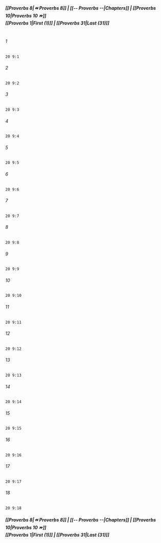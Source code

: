 
##### **[[Proverbs 8|⏪ Proverbs 8]] | [[-- Proverbs --|Chapters]] | [[Proverbs 10|Proverbs 10 ⏩]]**<br>**[[Proverbs 1|First (1)]] | [[Proverbs 31|Last (31)]]**<br><br>

###### 1
``` verse
20 9:1
```
###### 2
``` verse
20 9:2
```
###### 3
``` verse
20 9:3
```
###### 4
``` verse
20 9:4
```
###### 5
``` verse
20 9:5
```
###### 6
``` verse
20 9:6
```
###### 7
``` verse
20 9:7
```
###### 8
``` verse
20 9:8
```
###### 9
``` verse
20 9:9
```
###### 10
``` verse
20 9:10
```
###### 11
``` verse
20 9:11
```
###### 12
``` verse
20 9:12
```
###### 13
``` verse
20 9:13
```
###### 14
``` verse
20 9:14
```
###### 15
``` verse
20 9:15
```
###### 16
``` verse
20 9:16
```
###### 17
``` verse
20 9:17
```
###### 18
``` verse
20 9:18
```

##### **[[Proverbs 8|⏪ Proverbs 8]] | [[-- Proverbs --|Chapters]] | [[Proverbs 10|Proverbs 10 ⏩]]**<br>**[[Proverbs 1|First (1)]] | [[Proverbs 31|Last (31)]]**
